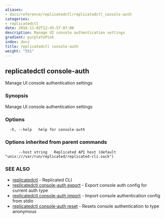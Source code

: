 ```yaml
---
aliases:
- docs/reference/replicatedctl/replicatedctl_console-auth
categories:
- replicatedctl
date: 2018-11-02T12:45:57-07:00
description: Manage UI console authentication settings
gradient: purpleToPink
index: docs
title: replicatedctl console-auth
weight: "551"
---
```


## replicatedctl console-auth

Manage UI console authentication settings

### Synopsis

Manage UI console authentication settings

### Options

```
  -h, --help   help for console-auth
```

### Options inherited from parent commands

```
      --host string   Replicated API host (default "unix:///var/run/replicated/replicated-cli.sock")
```

### SEE ALSO

* [replicatedctl](/api/replicatedctl/)	 - Replicated CLI
* [replicatedctl console-auth export](/api/replicatedctl/replicatedctl_console-auth_export/)	 - Export console auth config for current auth type
* [replicatedctl console-auth import](/api/replicatedctl/replicatedctl_console-auth_import/)	 - Import console authentication config from stdin
* [replicatedctl console-auth reset](/api/replicatedctl/replicatedctl_console-auth_reset/)	 - Resets console authentication to type anonymous

